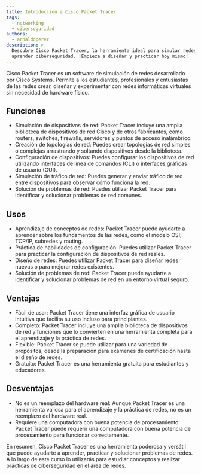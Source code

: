 ```yaml
---
title: Introducción a Cisco Packet Tracer
tags:
  - networking
  - ciberseguridad
authors:
  - arnaldoperez
description: >-
  Descubre Cisco Packet Tracer, la herramienta ideal para simular redes y
  aprender ciberseguridad. ¡Empieza a diseñar y practicar hoy mismo!
---
```

Cisco Packet Tracer es un software de simulación de redes desarrollado por Cisco Systems. Permite a los estudiantes, profesionales y entusiastas de las redes crear, diseñar y experimentar con redes informáticas virtuales sin necesidad de hardware físico.

## Funciones

- Simulación de dispositivos de red: Packet Tracer incluye una amplia biblioteca de dispositivos de red Cisco y de otros fabricantes, como routers, switches, firewalls, servidores y puntos de acceso inalámbrico.
- Creación de topologías de red: Puedes crear topologías de red simples o complejas arrastrando y soltando dispositivos desde la biblioteca.
- Configuración de dispositivos: Puedes configurar los dispositivos de red utilizando interfaces de línea de comandos (CLI) o interfaces gráficas de usuario (GUI).
- Simulación de tráfico de red: Puedes generar y enviar tráfico de red entre dispositivos para observar cómo funciona la red.
- Solución de problemas de red: Puedes utilizar Packet Tracer para identificar y solucionar problemas de red comunes.

## Usos

- Aprendizaje de conceptos de redes: Packet Tracer puede ayudarte a aprender sobre los fundamentos de las redes, como el modelo OSI, TCP/IP, subredes y routing.
- Práctica de habilidades de configuración: Puedes utilizar Packet Tracer para practicar la configuración de dispositivos de red reales.
- Diseño de redes: Puedes utilizar Packet Tracer para diseñar redes nuevas o para mejorar redes existentes.
- Solución de problemas de red: Packet Tracer puede ayudarte a identificar y solucionar problemas de red en un entorno virtual seguro.

## Ventajas

- Fácil de usar: Packet Tracer tiene una interfaz gráfica de usuario intuitiva que facilita su uso incluso para principiantes.
- Completo: Packet Tracer incluye una amplia biblioteca de dispositivos de red y funciones que lo convierten en una herramienta completa para el aprendizaje y la práctica de redes.
- Flexible: Packet Tracer se puede utilizar para una variedad de propósitos, desde la preparación para exámenes de certificación hasta el diseño de redes.
- Gratuito: Packet Tracer es una herramienta gratuita para estudiantes y educadores.

## Desventajas

- No es un reemplazo del hardware real: Aunque Packet Tracer es una herramienta valiosa para el aprendizaje y la práctica de redes, no es un reemplazo del hardware real.
- Requiere una computadora con buena potencia de procesamiento: Packet Tracer puede requerir una computadora con buena potencia de procesamiento para funcionar correctamente.

En resumen, Cisco Packet Tracer es una herramienta poderosa y versátil que puede ayudarte a aprender, practicar y solucionar problemas de redes. A lo largo de este curso lo utilizarás para estudiar conceptos y realizar prácticas de ciberseguridad en el área de redes.
